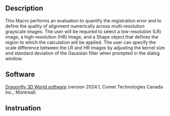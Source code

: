 ## Description
This Macro performs an evaluation to quantify the registration error and to define the quality of alignment numerically across multi-resolution grayscale images. The user will be required to select a low-resolution (LR) image, a high-resolution (HR) image, and a Shape object that defines the region to which the calculation will be applied. The user can specify the scale difference between the LR and HR images by adjusting the kernel size and standard deviation of the Gaussian filter when prompted in the dialog window.

## Software
[Dragonfly 3D World software](https://dragonfly.comet.tech/) (version 2024.1, Comet Technologies Canada Inc., Montreal)

## Instruation

